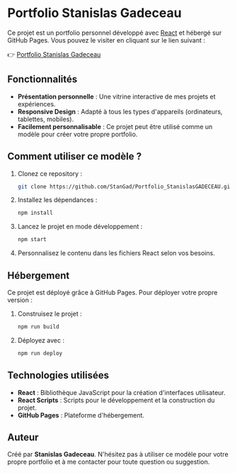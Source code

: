 # Portfolio Stanislas Gadeceau

Ce projet est un portfolio personnel développé avec [React](https://reactjs.org/) et hébergé sur GitHub Pages. Vous pouvez le visiter en cliquant sur le lien suivant :

👉 [Portfolio Stanislas Gadeceau](https://stangad.github.io/Portfolio_StanislasGADECEAU/)

## Fonctionnalités

- **Présentation personnelle** : Une vitrine interactive de mes projets et expériences.
- **Responsive Design** : Adapté à tous les types d'appareils (ordinateurs, tablettes, mobiles).
- **Facilement personnalisable** : Ce projet peut être utilisé comme un modèle pour créer votre propre portfolio.

## Comment utiliser ce modèle ?

1. Clonez ce repository :
   ```bash
   git clone https://github.com/StanGad/Portfolio_StanislasGADECEAU.git

2. Installez les dépendances :
   ```bash
   npm install

3. Lancez le projet en mode développement :
   ```bash
   npm start

4. Personnalisez le contenu dans les fichiers React selon vos besoins.

## Hébergement

Ce projet est déployé grâce à GitHub Pages. Pour déployer votre propre version :

1. Construisez le projet :
   ```bash
   npm run build

2. Déployez avec :
   ```bash
   npm run deploy

## Technologies utilisées

- **React** : Bibliothèque JavaScript pour la création d'interfaces utilisateur.
- **React Scripts** : Scripts pour le développement et la construction du projet.
- **GitHub Pages** : Plateforme d'hébergement.

## Auteur

Créé par **Stanislas Gadeceau**.
N'hésitez pas à utiliser ce modèle pour votre propre portfolio et à me contacter pour toute question ou suggestion.